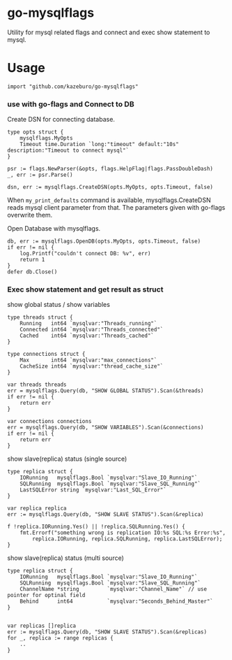 # go-mysqlflags

Utility for mysql related flags and connect and exec show statement to mysql.

# Usage

```
import "github.com/kazeburo/go-mysqlflags"
```

### use with go-flags and Connect to DB

Create DSN for connecting database.

```
type opts struct {
	mysqlflags.MyOpts
	Timeout time.Duration `long:"timeout" default:"10s" description:"Timeout to connect mysql"`
}

psr := flags.NewParser(&opts, flags.HelpFlag|flags.PassDoubleDash)
_, err := psr.Parse()

dsn, err := mysqlflags.CreateDSN(opts.MyOpts, opts.Timeout, false)
```

When `my_print_defaults` command is available, mysqlflags.CreateDSN reads mysql client parameter from that. The parameters given with go-flags overwrite them.

Open Database with mysqlflags.

```
db, err := mysqlflags.OpenDB(opts.MyOpts, opts.Timeout, false)
if err != nil {
	log.Printf("couldn't connect DB: %v", err)
	return 1
}
defer db.Close()
```

### Exec show statement and get result as struct

show global status / show variables

```
type threads struct {
	Running   int64 `mysqlvar:"Threads_running"`
	Connected int64 `mysqlvar:"Threads_connected"`
	Cached    int64 `mysqlvar:"Threads_cached"`
}

type connections struct {
	Max       int64 `mysqlvar:"max_connections"`
	CacheSize int64 `mysqlvar:"thread_cache_size"`
}

var threads threads
err = mysqlflags.Query(db, "SHOW GLOBAL STATUS").Scan(&threads)
if err != nil {
	return err
}

var connections connections
err = mysqlflags.Query(db, "SHOW VARIABLES").Scan(&connections)
if err != nil {
	return err
}
```

show slave(replica) status (single source)

```
type replica struct {
	IORunning   mysqlflags.Bool `mysqlvar:"Slave_IO_Running"`
	SQLRunning  mysqlflags.Bool `mysqlvar:"Slave_SQL_Running"`
    LastSQLError string `mysqlvar:"Last_SQL_Error"`
}

var replica replica
err := mysqlflags.Query(db, "SHOW SLAVE STATUS").Scan(&replica)

f !replica.IORunning.Yes() || !replica.SQLRunning.Yes() {
    fmt.Errorf("something wrong is replication IO:%s SQL:%s Error:%s",
        replica.IORunning, replica.SQLRunning, replica.LastSQLError);
}

```


show slave(replica) status (multi source)

```
type replica struct {
	IORunning   mysqlflags.Bool `mysqlvar:"Slave_IO_Running"`
	SQLRunning  mysqlflags.Bool `mysqlvar:"Slave_SQL_Running"`
	ChannelName *string         `mysqlvar:"Channel_Name"` // use pointer for optinal field
	Behind      int64           `mysqlvar:"Seconds_Behind_Master"`
}


var replicas []replica
err := mysqlflags.Query(db, "SHOW SLAVE STATUS").Scan(&replicas)
for _, replica := range replicas {
    ..
}
```

